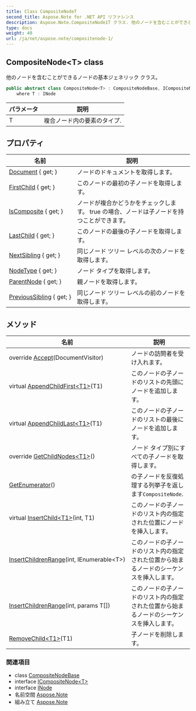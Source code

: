 ```yaml
---
title: Class CompositeNodeT
second_title: Aspose.Note for .NET API リファレンス
description: Aspose.Note.CompositeNode1T クラス. 他のノードを含むことができるノードの基本ジェネリック クラス
type: docs
weight: 40
url: /ja/net/aspose.note/compositenode-1/
---
```

## CompositeNode&lt;T&gt; class

他のノードを含むことができるノードの基本ジェネリック クラス。

```csharp
public abstract class CompositeNode<T> : CompositeNodeBase, ICompositeNode<T>
    where T : INode
```

| パラメータ | 説明 |
| --- | --- |
| T | 複合ノード内の要素のタイプ. |

## プロパティ

| 名前 | 説明 |
| --- | --- |
| [Document](../../aspose.note/node/document/) { get; } | ノードのドキュメントを取得します。 |
| [FirstChild](../../aspose.note/compositenode-1/firstchild/) { get; } | このノードの最初の子ノードを取得します。 |
| [IsComposite](../../aspose.note/compositenode-1/iscomposite/) { get; } | ノードが複合かどうかをチェックします。 true の場合、ノードは子ノードを持つことができます。 |
| [LastChild](../../aspose.note/compositenode-1/lastchild/) { get; } | このノードの最後の子ノードを取得します。 |
| [NextSibling](../../aspose.note/node/nextsibling/) { get; } | 同じノード ツリー レベルの次のノードを取得します。 |
| [NodeType](../../aspose.note/node/nodetype/) { get; } | ノード タイプを取得します。 |
| [ParentNode](../../aspose.note/node/parentnode/) { get; } | 親ノードを取得します。 |
| [PreviousSibling](../../aspose.note/node/previoussibling/) { get; } | 同じノード ツリー レベルの前のノードを取得します。 |

## メソッド

| 名前 | 説明 |
| --- | --- |
| override [Accept](../../aspose.note/compositenode-1/accept/)(DocumentVisitor) | ノードの訪問者を受け入れます。 |
| virtual [AppendChildFirst&lt;T1&gt;](../../aspose.note/compositenode-1/appendchildfirst/)(T1) | このノードの子ノードのリストの先頭にノードを追加します。 |
| virtual [AppendChildLast&lt;T1&gt;](../../aspose.note/compositenode-1/appendchildlast/)(T1) | このノードの子ノードのリストの最後にノードを追加します。 |
| override [GetChildNodes&lt;T1&gt;](../../aspose.note/compositenode-1/getchildnodes/#getchildnodes_1)() | ノード タイプ別にすべての子ノードを取得します。 |
| [GetEnumerator](../../aspose.note/compositenode-1/getenumerator/)() | の子ノードを反復処理する列挙子を返します`CompositeNode`. |
| virtual [InsertChild&lt;T1&gt;](../../aspose.note/compositenode-1/insertchild/)(int, T1) | このノードの子ノードのリスト内の指定された位置にノードを挿入します。 |
| [InsertChildrenRange](../../aspose.note/compositenode-1/insertchildrenrange/#insertchildrenrange)(int, IEnumerable&lt;T&gt;) | このノードの子ノードのリスト内の指定された位置から始まるノードのシーケンスを挿入します。 |
| [InsertChildrenRange](../../aspose.note/compositenode-1/insertchildrenrange/#insertchildrenrange_1)(int, params T[]) | このノードの子ノードのリスト内の指定された位置から始まるノードのシーケンスを挿入します。 |
| [RemoveChild&lt;T1&gt;](../../aspose.note/compositenode-1/removechild/)(T1) | 子ノードを削除します。 |

### 関連項目

* class [CompositeNodeBase](../compositenodebase/)
* interface [ICompositeNode&lt;T&gt;](../icompositenode-1/)
* interface [INode](../inode/)
* 名前空間 [Aspose.Note](../../aspose.note/)
* 組み立て [Aspose.Note](../../)


